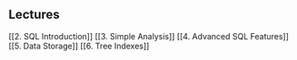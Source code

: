 ## Lectures
[[2. SQL Introduction]]
[[3. Simple Analysis]]
[[4. Advanced SQL Features]]
[[5. Data Storage]]
[[6. Tree Indexes]]